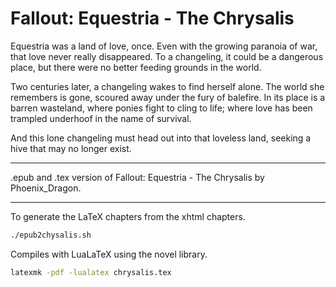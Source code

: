 # Fallout: Equestria - The Chrysalis
Equestria was a land of love, once.  Even with the growing paranoia of war, that love never really disappeared.  To a changeling, it could be a dangerous place, but there were no better feeding grounds in the world.

Two centuries later, a changeling wakes to find herself alone.  The world she remembers is gone, scoured away under the fury of balefire.  In its place is a barren wasteland, where ponies fight to cling to life; where love has been trampled underhoof in the name of survival.

And this lone changeling must head out into that loveless land, seeking a hive that may no longer exist.

---

.epub and .tex version of Fallout: Equestria - The Chrysalis by Phoenix_Dragon.

---

To generate the LaTeX chapters from the xhtml chapters.

```bash
./epub2chysalis.sh
```

Compiles with LuaLaTeX using the novel library.

```bash
latexmk -pdf -lualatex chrysalis.tex
```
